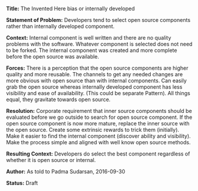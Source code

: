 **Title:** The Invented Here bias or internally developed  

**Statement of Problem:**  Developers tend to select open source components rather than internally developed component.   
 
**Context:**  Internal component is well written and there are no quality problems with the software. Whatever component is selected does not need to be forked. The internal component was created and more complete before the open source was available.
 
**Forces:**
There is a perception that the open source components are higher quality and more reusable.
The channels to get any needed changes are more obvious with open source than with internal components.
Can easily grab the open source whereas internally developed component has less visibility and ease of availability. (This could be separate Pattern).
All things equal, they gravitate towards open source.

**Resolution:** Corporate requirement that inner source components should be evaluated before we go outside to search for open source component. If the open source component is now more mature, replace the inner source with the open source. Create some extrinsic rewards to trick them (initially). Make it easier to find the internal component (discover ability and visibility). Make the process simple and aligned with well know open source methods. 

**Resulting Context:** Developers do select the best component regardless of whether it is open source or internal.  

**Author:** As told to Padma Sudarsan, 2016-09-30

**Status:** Draft  

